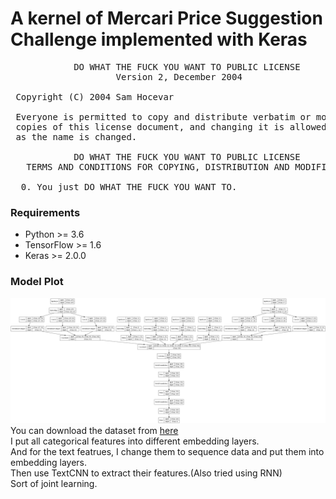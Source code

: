 # A kernel of Mercari Price Suggestion Challenge implemented with Keras
<pre>
            DO WHAT THE FUCK YOU WANT TO PUBLIC LICENSE
                    Version 2, December 2004

 Copyright (C) 2004 Sam Hocevar <sam@hocevar.net>

 Everyone is permitted to copy and distribute verbatim or modified
 copies of this license document, and changing it is allowed as long
 as the name is changed.

            DO WHAT THE FUCK YOU WANT TO PUBLIC LICENSE
   TERMS AND CONDITIONS FOR COPYING, DISTRIBUTION AND MODIFICATION

  0. You just DO WHAT THE FUCK YOU WANT TO.
</pre>

### Requirements
* Python >= 3.6
* TensorFlow >= 1.6
* Keras >= 2.0.0

### Model Plot
![Model Plot](https://github.com/kaitolucifer/mercari-price-suggestion-challenge-keras/blob/master/model.png)
You can download the dataset from [here](https://www.kaggle.com/c/mercari-price-suggestion-challenge)</br>
I put all categorical features into different embedding layers.</br>
And for the text featrues, I change them to sequence data and put them into embedding layers.</br>
Then use TextCNN to extract their features.(Also tried using RNN)</br>
Sort of joint learning.</br>
